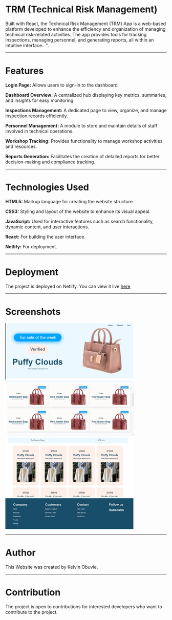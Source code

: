 # TRM (Technical Risk Management)
Built with React, the Technical Risk Management (TRM) App is a web-based platform developed to enhance the efficiency and organization of managing technical risk-related activities. The app provides tools for tracking inspections, managing personnel, and generating reports, all within an intuitive interface.. ".

---

# Features
**Login Page:** Allows users to sign-in to the dashboard

**Dashboard Overview:** A centralized hub displaying key metrics, summaries, and insights for easy monitoring.

**Inspections Management:** A dedicated page to view, organize, and manage inspection records efficiently.

**Personnel Management:** A module to store and maintain details of staff involved in technical operations.

**Workshop Tracking:** Provides functionality to manage workshop activities and resources.

**Reports Generation:** Facilitates the creation of detailed reports for better decision-making and compliance tracking.

---

# Technologies Used
**HTML5:** Markup language for creating the website structure.

**CSS3:** Styling and layout of the website to enhance its visual appeal.

**JavaScript:** Used for interactive features such as search functionality, dynamic content, and user interactions.


**React:** For building the user interface.

**Netlify:** For deployment.

---

# Deployment
The project is deployed on Netlify. You can view it live [here](https://trmleadway.netlify.app/)


---

# Screenshots
<div style="dislplay:flex;">
<img width="400" alt="Screenshot 2023-07-23 034832" src="https://github.com/kelvinobuvie/Ministore/blob/main/src/assets/Hero.png">
<img width="400" alt="Screenshot 2023-07-23 034929" src="https://github.com/kelvinobuvie/Ministore/blob/main/src/assets/top%20sales%20.png">
<img width="400" alt="Screenshot 2023-07-23 035003" src="https://github.com/kelvinobuvie/Ministore/blob/main/src/assets/top%20beauty.png">
<img width="400" alt="Screenshot 2023-07-23 035003" src="https://github.com/kelvinobuvie/Ministore/blob/main/src/assets/footer.png">
</div>

---

# Author
This Website was created by Kelvin Obuvie.

---

# Contribution
The project is open to contributions for interested developers who want to contribute to the project.
